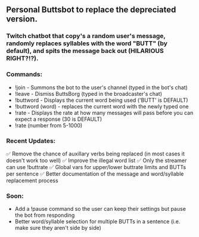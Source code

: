 ## Personal Buttsbot to replace the depreciated version.

### Twitch chatbot that copy's a random user's message, randomly replaces syllables with the word "BUTT" (by default), and spits the message back out (HILARIOUS RIGHT?!?).

### Commands:
- !join - Summons the bot to the user's channel (typed in the bot's chat)
- !leave - Dismiss ButtsBorg (typed in the broadcaster's chat)
- !buttword - Displays the current word being used ('BUTT' is DEFAULT)
- !buttword (word) - replaces the current word with the newly typed one
- !rate - Displays the rate at how many messages will pass before you can expect a response (30 is DEFAULT)
- !rate (number from 5-1000)

### Recent Updates:
✅ Remove the chance of auxillary verbs being replaced (in most cases it doesn't work too well)
✅ Improve the illegal word list
✅ Only the streamer can use !buttrate
✅ Global vars for upper/lower buttrate limits and BUTTs per sentence
✅ Better documentation of the message and word/syllable replacement process

### Soon:
- Add a !pause command so the user can keep their settings but pause the bot from responding
- Better word/syllable selection for multiple BUTTs in a sentence (i.e. make sure they aren't side by side)
